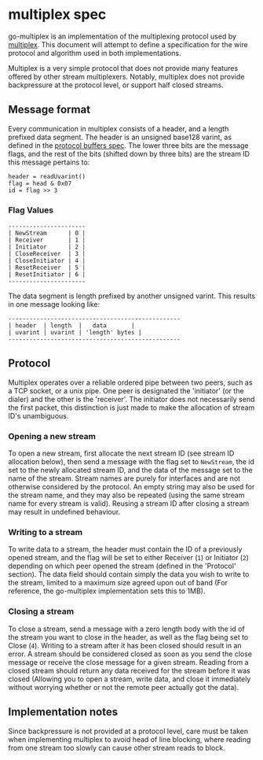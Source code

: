 # multiplex spec

go-multiplex is an implementation of the multiplexing protocol used by
[multiplex](https://github.com/maxogden/multiplex). This document will attempt
to define a specification for the wire protocol and algorithm used in both
implementations. 

Multiplex is a very simple protocol that does not provide many features offered
by other stream multiplexers. Notably, multiplex does not provide backpressure
at the protocol level, or support half closed streams.

## Message format
Every communication in multiplex consists of a header, and a length prefixed data segment.
The header is an unsigned base128 varint, as defined in the [protocol buffers spec](https://developers.google.com/protocol-buffers/docs/encoding#varints). The lower three bits are the message flags, and the rest of the bits (shifted down by three bits) are the stream ID this message pertains to:

```
header = readUvarint()
flag = head & 0x07
id = flag >> 3
```

### Flag Values
```
----------------------
| NewStream      | 0 |
| Receiver       | 1 |
| Initiator      | 2 |
| CloseReceiver  | 3 |
| CloseInitiator | 4 |
| ResetReceiver  | 5 |
| ResetInitiator | 6 |
----------------------
```

The data segment is length prefixed by another unsigned varint. This results in one message looking like:

```
-------------------------------------------------
| header  | length  | 	data       |
| uvarint | uvarint | 'length' bytes |
-------------------------------------------------
```



## Protocol
Multiplex operates over a reliable ordered pipe between two peers, such as a
TCP socket, or a unix pipe. One peer is designated the 'initiator' (or the
dialer) and the other is the 'receiver'. The initiator does not necessarily
send the first packet, this distinction is just made to make the allocation of
stream ID's unambiguous.

### Opening a new stream
To open a new stream, first allocate the next stream ID (see stream ID
allocation below), then send a message with the flag set to `NewStream`, the id
set to the newly allocated stream ID, and the data of the message set to the
name of the stream. Stream names are purely for interfaces and are not
otherwise considered by the protocol. An empty string may also be used for the
stream name, and they may also be repeated (using the same stream name for
every stream is valid).
Reusing a stream ID after closing a stream may result in undefined behaviour.

### Writing to a stream
To write data to a stream, the header must contain the ID of a previously
opened stream, and the flag will be set to either Receiver (`1`) or Initiator
(`2`) depending on which peer opened the stream (defined in the 'Protocol'
section). The data field should contain simply the data you wish to write to
the stream, limited to a maximum size agreed upon out of band (For reference,
the go-multiplex implementation sets this to 1MB).

### Closing a stream
To close a stream, send a message with a zero length body with the id of the
stream you want to close in the header, as well as the flag being set to Close
(`4`). Writing to a stream after it has been closed should result in an error.
A stream should be considered closed as soon as you send the close message or
receive the close message for a given stream. Reading from a closed stream
should return any data received for the stream before it was closed (Allowing
you to open a stream, write data, and close it immediately without worrying
whether or not the remote peer actually got the data).

## Implementation notes
Since backpressure is not provided at a protocol level, care must be taken when
implementing multiplex to avoid head of line blocking, where reading from one
stream too slowly can cause other stream reads to block. 
